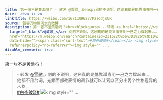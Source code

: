 ```yaml
---
title: 第一张不是黄渤吗？ - 转发 @雩歌_:&ensp;别的不说啊，这剧真的是能靠潘粤明一己之力撑起来。。。他都不用台词，光靠面部微表情的调节就可以让观众区分出两个性...
date: '2024-11-28'
linkTitle: https://weibo.com/1671109627/P2scdjsUR
source: 包容万物恒河水的微博
description: 第一张不是黄渤吗？<br><blockquote> - 转发 <a href="https://weibo.com/6133795297"
  target="_blank">@雩歌_</a>: 别的不说啊，这剧真的是能靠潘粤明一己之力撑起来。。。<br>他都不用台词，光靠面部微表情的调节就可以让观众区分出两个性格迥异的人格。<br><a
  href="https://m.weibo.cn/search?containerid=231522type%3D1%26t%3D10%26q%3D%23%E7%99%BD%E5%A4%9C%E7%A0%B4%E6%99%93%23&amp;extparam=%23%E7%99%BD%E5%A4%9C%E7%A0%B4%E6%99%93%23"
  data-hide=""><span class="surl-text">#白夜破晓#</span></a> <img style="" src="https://tvax1.sinaimg.cn/large/006H6Mmdgy1hw27q0p8zxj31z410hazk.jpg"
  referrerpolicy="no-referrer"><img style="" ...
disable_comments: true
---
```

第一张不是黄渤吗？<br><blockquote> - 转发 <a href="https://weibo.com/6133795297" target="_blank">@雩歌_</a>: 别的不说啊，这剧真的是能靠潘粤明一己之力撑起来。。。<br>他都不用台词，光靠面部微表情的调节就可以让观众区分出两个性格迥异的人格。<br><a href="https://m.weibo.cn/search?containerid=231522type%3D1%26t%3D10%26q%3D%23%E7%99%BD%E5%A4%9C%E7%A0%B4%E6%99%93%23&amp;extparam=%23%E7%99%BD%E5%A4%9C%E7%A0%B4%E6%99%93%23" data-hide=""><span class="surl-text">#白夜破晓#</span></a> <img style="" src="https://tvax1.sinaimg.cn/large/006H6Mmdgy1hw27q0p8zxj31z410hazk.jpg" referrerpolicy="no-referrer"><img style="" ...